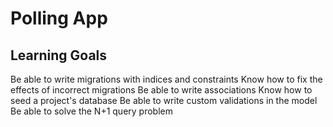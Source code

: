 # Polling App

## Learning Goals
Be able to write migrations with indices and constraints
    Know how to fix the effects of incorrect migrations
Be able to write associations
Know how to seed a project's database
Be able to write custom validations in the model
Be able to solve the N+1 query problem